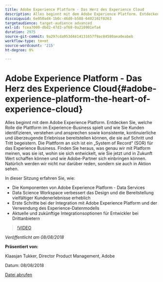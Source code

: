 ```yaml
---
title: Adobe Experience Platform - Das Herz des Experience Cloud
description: Alles beginnt mit dem Adobe Experience Platform. Entdecken Sie, welche Rolle die Plattform im Experience-Business spielt und wie Sie Kunden identifizieren, verstehen und ansprechen sowie konsistente, kontinuierliche und überzeugende Erlebnisse bereitstellen können, die sie auf Schritt und Tritt begeistern.
discoiquuid: 6e050ad4-1b0c-46d0-b588-6402102f0263
targetaudience: target-audience advanced
exl-id: fcea7000-dbd2-47d3-af68-0a210901efa4
duration: 2975
source-git-commit: 9a297cda953d4414131657f9ac84580aea0eabeb
workflow-type: tm+mt
source-wordcount: '215'
ht-degree: 0%

---
```


# Adobe Experience Platform - Das Herz des Experience Cloud{#adobe-experience-platform-the-heart-of-experience-cloud}

Alles beginnt mit dem Adobe Experience Platform. Entdecken Sie, welche Rolle die Plattform im Experience-Business spielt und wie Sie Kunden identifizieren, verstehen und ansprechen sowie konsistente, kontinuierliche und überzeugende Erlebnisse bereitstellen können, die sie auf Schritt und Tritt begeistern. Die Plattform an sich ist ein „System of Record“ (SOR) für das Experience Business.  Finden Sie heraus, was genau wir mit Platform meinen, was sie ist, wohin sie sich entwickelt, wie Sie jetzt und in Zukunft Wert schaffen können und wie Adobe-Partner sich einbringen können. Natürlich werden wir nicht nur darüber reden, sondern sie auch in Aktion sehen.

In dieser Sitzung erfahren Sie, wie:

* Die Komponenten von Adobe Experience Platform - Data Services
* Data Science Workspace verbessert das Design und die Bereitstellung vielfältiger Kundenerlebnisse erheblich
* Erste Schritte bei der Integration mit Adobe Experience Platform und der Verwendung des Experience-Datenmodells
* Aktuelle und zukünftige Integrationsoptionen für Entwickler bei Drittanbietern

>[!VIDEO](https://video.tv.adobe.com/v/23270/?quality=9)

*Veröffentlicht am 08/08/2018*

**Präsentiert von:**

Klaasjan Tukker, Director Product Management, Adobe

Datum: 08/08/2018

[Datei abrufen](assets/20180808-gems-adobe+cloud+platform-experience+system+of+record-1.pdf)

<!--
[Get back to the Overview](https://helpx.adobe.com/de/experience-manager/kt/eseminars/gems/aem-index.html)
-->
